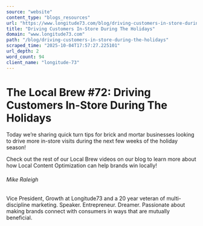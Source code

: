 ```yaml
---
source: "website"
content_type: "blogs_resources"
url: "https://www.longitude73.com/blog/driving-customers-in-store-during-the-holidays"
title: "Driving Customers In-Store During The Holidays"
domain: "www.longitude73.com"
path: "/blog/driving-customers-in-store-during-the-holidays"
scraped_time: "2025-10-04T17:57:27.225101"
url_depth: 2
word_count: 94
client_name: "longitude-73"
---
```


# The Local Brew #72: Driving Customers In-Store During The Holidays

Today we’re sharing quick turn tips for brick and mortar businesses looking to drive more in-store visits during the next few weeks of the holiday season!

Check out the rest of our Local Brew videos on our blog to learn more about how Local Content Optimization can help brands win locally!

###### Mike Raleigh

Vice President, Growth at Longitude73 and a 20 year veteran of multi-discipline marketing. Speaker. Entrepreneur. Dreamer. Passionate about making brands connect with consumers in ways that are mutually beneficial.